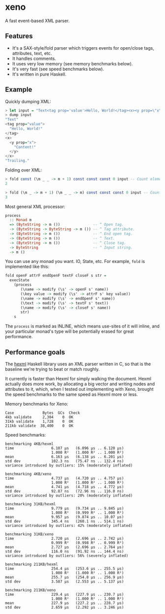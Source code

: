 # xeno

A fast event-based XML parser.

## Features

* It's a SAX-style/fold parser which triggers events for open/close
  tags, attributes, text, etc.
* It handles comments.
* It uses very low memory (see memory benchmarks below).
* It's very fast (see speed benchmarks below).
* It's written in pure Haskell.

## Example

Quickly dumping XML:

``` haskell
> let input = "Text<tag prop='value'>Hello, World!</tag><x><y prop=\"x\">Content!</y></x>Trailing."
> dump input
"Text"
<tag prop="value">
  "Hello, World!"
</tag>
<x>
  <y prop="x">
    "Content!"
  </y>
</x>
"Trailing."
```

Folding over XML:

``` haskell
> fold const (\m _ _ -> m + 1) const const const 0 input -- Count elements.
2
```

``` haskell
> fold (\m _ -> m + 1) (\m _ _ -> m) const const const 0 input -- Count attributes.
3
```

Most general XML processor:

``` haskell
process
  :: Monad m
  => (ByteString -> m ())               -- ^ Open tag.
  -> (ByteString -> ByteString -> m ()) -- ^ Tag attribute.
  -> (ByteString -> m ())               -- ^ End open tag.
  -> (ByteString -> m ())               -- ^ Text.
  -> (ByteString -> m ())               -- ^ Close tag.
  -> ByteString                         -- ^ Input string.
  -> m ()
```

You can use any monad you want. IO, State, etc. For example, `fold` is
implemented like this:

``` haskell
fold openF attrF endOpenF textF closeF s str =
  execState
    (process
       (\name -> modify (\s' -> openF s' name))
       (\key value -> modify (\s' -> attrF s' key value))
       (\name -> modify (\s' -> endOpenF s' name))
       (\text -> modify (\s' -> textF s' text))
       (\name -> modify (\s' -> closeF s' name))
       str)
    s
```

The `process` is marked as INLINE, which means use-sites of it will
inline, and your particular monad's type will be potentially erased
for great performance.

## Performance goals

The [hexml](https://github.com/ndmitchell/hexml) Haskell library uses
an XML parser written in C, so that is the baseline we're trying to
beat or match roughly.

It currently is faster than Hexml for simply walking the
document. Hexml actually does more work, by allocating a big vector
and writing nodes and attributes to it, which, when I tested out
implementing with Xeno, brought the speed benchmarks to the same speed
as Hexml more or less.

Memory benchmarks for Xeno:

    Case             Bytes  GCs  Check
    4kb validate     2,304    0  OK
    31kb validate    1,728    0  OK
    211kb validate  38,400    0  OK

Speed benchmarks:

    benchmarking 4KB/hexml
    time                 6.107 μs   (6.096 μs .. 6.120 μs)
                         1.000 R²   (1.000 R² .. 1.000 R²)
    mean                 6.163 μs   (6.138 μs .. 6.201 μs)
    std dev              102.3 ns   (75.47 ns .. 132.4 ns)
    variance introduced by outliers: 15% (moderately inflated)

    benchmarking 4KB/xeno
    time                 4.737 μs   (4.720 μs .. 4.757 μs)
                         1.000 R²   (1.000 R² .. 1.000 R²)
    mean                 4.741 μs   (4.718 μs .. 4.772 μs)
    std dev              92.87 ns   (72.96 ns .. 116.0 ns)
    variance introduced by outliers: 20% (moderately inflated)

    benchmarking 31KB/hexml
    time                 9.779 μs   (9.734 μs .. 9.845 μs)
                         1.000 R²   (0.999 R² .. 1.000 R²)
    mean                 9.957 μs   (9.874 μs .. 10.07 μs)
    std dev              345.4 ns   (260.1 ns .. 514.1 ns)
    variance introduced by outliers: 42% (moderately inflated)

    benchmarking 31KB/xeno
    time                 2.720 μs   (2.696 μs .. 2.742 μs)
                         0.999 R²   (0.998 R² .. 0.999 R²)
    mean                 2.727 μs   (2.696 μs .. 2.764 μs)
    std dev              116.0 ns   (91.92 ns .. 144.4 ns)
    variance introduced by outliers: 56% (severely inflated)

    benchmarking 211KB/hexml
    time                 254.4 μs   (253.6 μs .. 255.5 μs)
                         1.000 R²   (1.000 R² .. 1.000 R²)
    mean                 255.7 μs   (254.8 μs .. 256.9 μs)
    std dev              3.587 μs   (2.553 μs .. 5.137 μs)

    benchmarking 211KB/xeno
    time                 229.4 μs   (227.9 μs .. 230.7 μs)
                         1.000 R²   (1.000 R² .. 1.000 R²)
    mean                 227.9 μs   (227.2 μs .. 228.7 μs)
    std dev              2.659 μs   (2.292 μs .. 3.246 μs)
